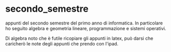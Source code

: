 # secondo_semestre
appunti del secondo semestre del primo anno di informatica. In particolare ho seguito algebra e geometria lineare, programmazione e sistemi operativi.

Di algebra noto che è futile ricopiare gli appunti in latex, può darsi che caricherò le note degli appunti che prendo con l'ipad.

